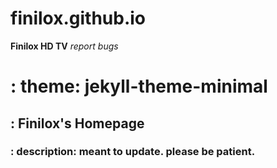 # finilox.github.io

**Finilox HD TV**
_report bugs_

# : theme: jekyll-theme-minimal
## : Finilox's Homepage
### : description: meant to update. please be patient.
